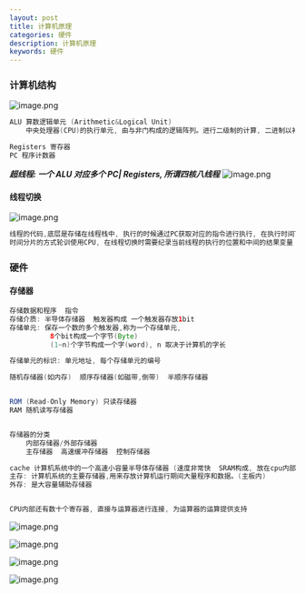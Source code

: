 ```yaml
---
layout: post
title: 计算机原理
categories: 硬件
description: 计算机原理
keywords: 硬件
---
```


<meta name="referrer" content="no-referrer"/>

### 计算机结构

![image.png](https://cdn.nlark.com/yuque/0/2021/png/659846/1637982258287-49caa973-2c78-462d-aa2d-e925d7d9d116.png#clientId=u9d2f4983-dd7d-4&from=paste&height=226&id=uaa31d07d&margin=%5Bobject%20Object%5D&name=image.png&originHeight=313&originWidth=701&originalType=binary&ratio=1&size=31364&status=done&style=none&taskId=u2b9ee5c1-0364-4ea6-8425-4fd7aa93da5&width=505.5)

```java
ALU 算数逻辑单元 (Arithmetic&Logical Unit)
    中央处理器(CPU)的执行单元, 由与非门构成的逻辑阵列。进行二级制的计算, 二进制以补码的形式来表示。

Registers 寄存器
PC 程序计数器


```

**_超线程: 一个 ALU 对应多个 PC| Registers, 所谓四核八线程_**
![image.png](https://cdn.nlark.com/yuque/0/2021/png/659846/1637982684941-aef6e0a5-bb9d-4def-9457-c07edaa2eeef.png#clientId=ua059ae58-5464-4&from=paste&height=193&id=u1e71ffe8&margin=%5Bobject%20Object%5D&name=image.png&originHeight=210&originWidth=581&originalType=binary&ratio=1&size=16793&status=done&style=none&taskId=u05467960-81ce-4588-a152-62355f98dba&width=533.5)

#### 线程切换

![image.png](https://cdn.nlark.com/yuque/0/2021/png/659846/1637983079049-6d7a7281-d52b-43cb-950b-1da203a49408.png#clientId=ua059ae58-5464-4&from=paste&height=272&id=u3d406df0&margin=%5Bobject%20Object%5D&name=image.png&originHeight=271&originWidth=511&originalType=binary&ratio=1&size=25352&status=done&style=none&taskId=u43ae333f-7608-4e76-9756-685786ae20e&width=512.5)

```java
线程的代码,底层是存储在线程栈中, 执行的时候通过PC获取对应的指令进行执行, 在执行时间T1后发生线程切换,去执行线程2, 线程1,2通过
时间分片的方式轮训使用CPU, 在线程切换时需要纪录当前线程的执行的位置和中间的结果变量 到内存中, 在线程恢复是便于恢复现场。
```

### 硬件

#### 存储器

```java
存储数据和程序  指令
存储介质: 半导体存储器  触发器构成 一个触发器存放1bit
存储单元: 保存一个数的多个触发器,称为一个存储单元,
		  8个bit构成一个字节(Byte)
          (1~n)个字节构成一个字(word), n 取决于计算机的字长

存储单元的标识: 单元地址, 每个存储单元的编号

随机存储器(如内存)  顺序存储器(如磁带,倒带)  半顺序存储器


ROM (Read-Only Memory) 只读存储器
RAM 随机读写存储器


存储器的分类
	内部存储器/外部存储器
    主存储器  高速缓冲存储器  控制存储器

cache 计算机系统中的一个高速小容量半导体存储器 (速度非常快  SRAM构成, 放在cpu内部)
主存: 计算机系统的主要存储器,用来存放计算机运行期间大量程序和数据。(主板内)
外存: 是大容量辅助存储器


CPU内部还有数十个寄存器, 直接与运算器进行连接, 为运算器的运算提供支持
```

![image.png](https://cdn.nlark.com/yuque/0/2021/png/659846/1638007158551-d82025f9-dd5a-43ca-b812-4e84f74f644d.png#clientId=ua059ae58-5464-4&from=paste&height=387&id=u98e0e829&margin=%5Bobject%20Object%5D&name=image.png&originHeight=774&originWidth=1346&originalType=binary&ratio=1&size=1151207&status=done&style=none&taskId=u47c7f207-4baf-4992-98c9-f7fc19348a9&width=673)

![image.png](https://cdn.nlark.com/yuque/0/2021/png/659846/1638007181658-718e9506-1af4-4e44-8f3f-ea787d96aae6.png#clientId=ua059ae58-5464-4&from=paste&height=237&id=u9b3a7726&margin=%5Bobject%20Object%5D&name=image.png&originHeight=474&originWidth=1250&originalType=binary&ratio=1&size=745503&status=done&style=none&taskId=ue8ccedc1-b33d-45c7-a947-5000cb79a44&width=625)

![image.png](https://cdn.nlark.com/yuque/0/2021/png/659846/1638007235648-87d7ceea-f230-48ce-baca-7942e44ef707.png#clientId=ua059ae58-5464-4&from=paste&height=319&id=ucbc90535&margin=%5Bobject%20Object%5D&name=image.png&originHeight=638&originWidth=1184&originalType=binary&ratio=1&size=796287&status=done&style=none&taskId=u8d300a8f-4f90-4078-a934-7d6046a497a&width=592)

![image.png](https://cdn.nlark.com/yuque/0/2021/png/659846/1638007265900-2459db0d-72b0-45d7-bd19-2e9519dec71a.png#clientId=ua059ae58-5464-4&from=paste&height=385&id=ud655be48&margin=%5Bobject%20Object%5D&name=image.png&originHeight=770&originWidth=1276&originalType=binary&ratio=1&size=1119525&status=done&style=none&taskId=uf7c52649-a109-43ac-b794-4ccc39e6ca8&width=638)
